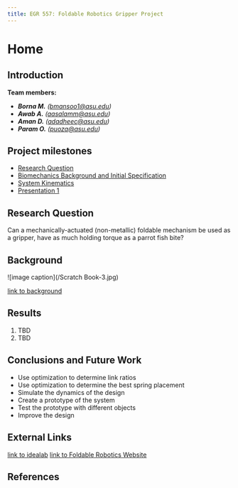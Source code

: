 ```yaml
---
title: EGR 557: Foldable Robotics Gripper Project
---
```


# Home

## Introduction

**Team members:**
* **_Borna M._** _(bmansoo1@asu.edu)_
* **_Awab A._** _(aasalamm@asu.edu)_
* **_Aman D._** _(adadheec@asu.edu)_
* **_Param O._** _(puoza@asu.edu)_

## Project milestones
* [Research Question](https://docs.google.com/document/d/1Ha8Uiep2JMpkxVQrtZwFXZW0HIIsaR5yVp42EbIovvU/edit?usp=sharing)
* [Biomechanics Background and Initial Specification](https://docs.google.com/document/d/1LMGEz92Ehj-N889kg9gg3nCI4tA_00SYzk7LXceA_Vg/edit?usp=sharing)
* [System Kinematics](/UpdatedSystemKinematics.ipynb)
* [Presentation 1](https://docs.google.com/presentation/d/16SEXgodEM4gM0Dkp8Sye79onNjf08_RBPTe5vxoxMYk/edit)

## Research Question

Can a mechanically-actuated (non-metallic) foldable mechanism be used as a gripper, have as much holding torque as a parrot fish bite?

## Background

![image caption](/Scratch Book-3.jpg)

[link to background](/background.md)

## Results

1. TBD
2. TBD

## Conclusions and Future Work

* Use optimization to determine link ratios
* Use optimization to determine the best spring placement
* Simulate the dynamics of the design
* Create a prototype of the system
* Test the prototype with different objects
* Improve the design

## External Links

[link to idealab](https://idealab.asu.edu)
[link to Foldable Robotics Website](https://foldable-robotics.github.io/)

## References
